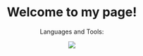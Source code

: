 <h1 align="center">Welcome to my page! </h1>



<p align="center">Languages and Tools:</h1>
<p align="center">
  <a href="https://skillicons.dev">
    <img src="https://skillicons.dev/icons?i=py,java,c,cpp,arduino,latex,html,css,js,react,php,eclipse,androidstudio,figma,powershell" />
  </a>
</p>
